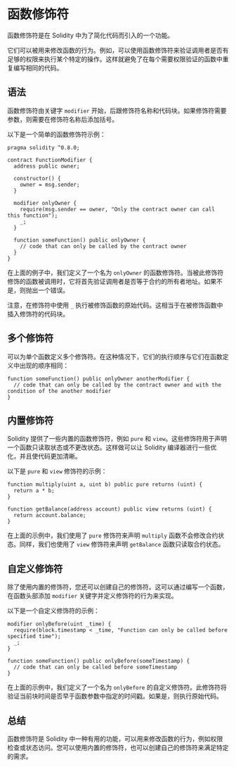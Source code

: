 # 函数修饰符

函数修饰符是在 Solidity 中为了简化代码而引入的一个功能。

它们可以被用来修改函数的行为。例如，可以使用函数修饰符来验证调用者是否有足够的权限来执行某个特定的操作。这样就避免了在每个需要权限验证的函数中重复编写相同的代码。

## 语法

函数修饰符由关键字 `modifier` 开始，后跟修饰符名称和代码块。如果修饰符需要参数，则需要在修饰符名称后添加括号。

以下是一个简单的函数修饰符示例：

```solidity
pragma solidity ^0.8.0;

contract FunctionModifier {
  address public owner;

  constructor() {
    owner = msg.sender;
  }

  modifier onlyOwner {
    require(msg.sender == owner, "Only the contract owner can call this function");
    _;
  }

  function someFunction() public onlyOwner {
    // code that can only be called by the contract owner
  }
}
```

在上面的例子中，我们定义了一个名为 `onlyOwner` 的函数修饰符。当被此修饰符修饰的函数被调用时，它将首先验证调用者是否等于合约的所有者地址。如果不是，则抛出一个错误。

注意，在修饰符中使用 `_` 执行被修饰函数的原始代码。这相当于在被修饰函数中插入修饰符的代码块。

## 多个修饰符

可以为单个函数定义多个修饰符。在这种情况下，它们的执行顺序与它们在函数定义中出现的顺序相同：

```solidity
function someFunction() public onlyOwner anotherModifier {
  // code that can only be called by the contract owner and with the condition of the another modifier
}
```

## 内置修饰符

Solidity 提供了一些内置的函数修饰符，例如 `pure` 和 `view`。这些修饰符用于声明一个函数只读取状态或不更改状态。这样做可以让 Solidity 编译器进行一些优化，并且使代码更加清晰。

以下是 `pure` 和 `view` 修饰符的示例：

```solidity
function multiply(uint a, uint b) public pure returns (uint) {
  return a * b;
}

function getBalance(address account) public view returns (uint) {
  return account.balance;
}
```

在上面的示例中，我们使用了 `pure` 修饰符来声明 `multiply` 函数不会修改合约状态。同样，我们也使用了 `view` 修饰符来声明 `getBalance` 函数只读取合约状态。

## 自定义修饰符

除了使用内置的修饰符，您还可以创建自己的修饰符。这可以通过编写一个函数，在函数头部添加 `modifier` 关键字并定义修饰符的行为来实现。

以下是一个自定义修饰符的示例：

```solidity
modifier onlyBefore(uint _time) {
  require(block.timestamp < _time, "Function can only be called before specified time");
  _;
}

function someFunction() public onlyBefore(someTimestamp) {
  // code that can only be called before someTimestamp
}
```

在上面的示例中，我们定义了一个名为 `onlyBefore` 的自定义修饰符。此修饰符将验证当前块时间是否早于函数参数中指定的时间戳。如果是，则执行原始代码。

## 总结

函数修饰符是 Solidity 中一种有用的功能，可以用来修改函数的行为，例如权限检查或状态访问。您可以使用内置的修饰符，也可以创建自己的修饰符来满足特定的需求。
